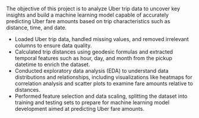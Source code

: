 The objective of this project is to analyze Uber trip data to uncover key insights and build a machine learning model capable of accurately predicting Uber fare amounts based on trip characteristics such as distance, time, and date.

- Loaded Uber trip data, handled missing values, and removed irrelevant columns to ensure data quality.
- Calculated trip distances using geodesic formulas and extracted temporal features such as hour, day, and month from the pickup datetime to enrich the dataset.
- Conducted exploratory data analysis (EDA) to understand data distributions and relationships, including visualizations like heatmaps for correlation analysis and scatter plots to examine fare amounts relative to distances.
- Performed feature selection and data scaling, splitting the dataset into training and testing sets to prepare for machine learning model development aimed at predicting Uber fare amounts.
